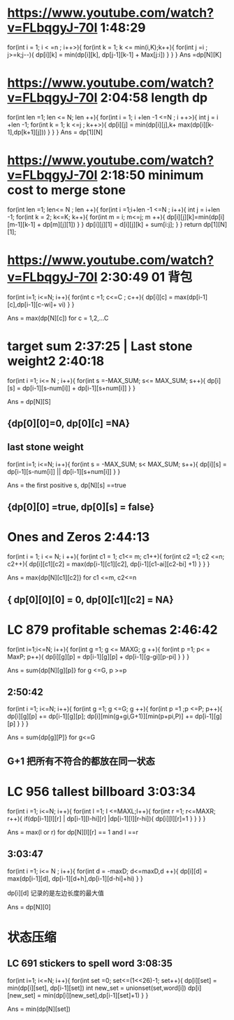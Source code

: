 # https://www.youtube.com/watch?v=FLbqgyJ-70I 1:48:29

for(int i = 1; i < =n ; i++>){
    for(int k = 1; k <= min(i,K);k++){
        for(int j =i ; j>=k;j--){
            dp[i][k] = min(dp[i][k], dp[j-1][k-1] + Max[j:i])
        }
    }
}
Ans =dp[N][K]

# https://www.youtube.com/watch?v=FLbqgyJ-70I 2:04:58  length dp

for(int len =1; len <= N; len ++){
    for(int i = 1; i +len -1 <=N ; i ++>){
        int j = i +len -1;
        for(int k = 1; k <=j ; k++>){
            dp[i][j] = min(dp[i][j],k+ max(dp[i][k-1],dp[k+1][j]))
        }
    }
}
Ans = dp[1][N]

# https://www.youtube.com/watch?v=FLbqgyJ-70I 2:18:50 minimum cost to merge stone

for(int len =1; len<= N ; len ++){
    for(int i =1;i+len -1 <=N ; i++){
        int j = i+len -1;
        for(int k = 2; k<=K; k++){
            for(int m = i; m<=j; m ++){
                dp[i][j][k]=min(dp[i][m-1][k-1] + dp[m][j][1])
            }
        }
        dp[i][j][1] = d[i][j][k]  + sum[i:j];
    }
}
return dp[1][N][1];

# https://www.youtube.com/watch?v=FLbqgyJ-70I 2:30:49 01 背包

for(int i=1; i<=N; i++){
    for(int c =1; c<=C ; c++){
        dp[i][c] = max(dp[i-1][c],dp[i-1][c-wi]+ vi)
    }
}

Ans = max(dp[N][c]) for c = 1,2,...C

# target sum 2:37:25  | Last stone weight2 2:40:18

for(int i =1; i<= N ; i++){
    for(int s =-MAX_SUM; s<= MAX_SUM; s++){
        dp[i][s] = dp[i-1][s-num[i]] + dp[i-1][s+num[i]]
    }
}

Ans = dp[N][S]
 
## {dp[0][0]=0, dp[0][c] =NA}

## last stone weight
for(int i=1; i<=N; i++){
    for(int s = -MAX_SUM; s< MAX_SUM; s++){
        dp[i][s] = dp[i-1][s-num[i]] || dp[i-1][s+num[i]]
    }
}

Ans = the first positive s, dp[N][s] ==true

## {dp[0][0] =true, dp[0][s] = false}



# Ones and Zeros 2:44:13

for(int i = 1; i <= N; i ++){
    for(int c1 = 1; c1<= m; c1++){
        for(int c2 =1; c2 <=n; c2++){
            dp[i][c1][c2] = max(dp[i-1][c1][c2], dp[i-1][c1-ai][c2-bi] +1)
        }
    }
}

Ans = max{dp[N][c1][c2]} for c1 <=m, c2<=n

## { dp[0][0][0] = 0, dp[0][c1][c2] = NA}

# LC 879 profitable schemas 2:46:42

for(int i=1;i<=N; i++){
    for(int g =1; g <= MAXG; g ++){
        for(int p =1; p< = MaxP; p++){
            dp[i][g][p] = dp[i-1][g][p] + dp[i-1][g-gi][p-pi]
        }
    }
}


Ans = sum{dp[N][g][p]} for g <=G, p >=p

## 2:50:42
for(int i =1; i<=N; i++){
    for(int g =1; g <=G; g ++){
        for(int p =1 ;p <=P; p++){
            dp[i][g][p] += dp[i-1][g][p];
            dp[i][min(g+gi,G+1)][min(p+pi,P)] += dp[i-1][g][p]
        }
    }
}


Ans = sum{dp[g][P]} for g<=G
## G+1 把所有不符合的都放在同一状态

# LC 956 tallest billboard 3:03:34

for(int i =1; i<=N; i++){
    for(int l =1; l <=MAXL;l++){
        for(int r =1; r<=MAXR; r++){
            if(dp[i-1][l][r] | dp[i-1][l-hi][r] |dp[i-1][l][r-hi]){
                dp[i][l][r]=1
            }
        }
    }
}

Ans = max(l or r) for dp[N][l][r] == 1 and l ==r


## 3:03:47

for(int i =1; i<= N ; i++){
    for(int d = -maxD; d<=maxD,d ++){
        dp[i][d]  = max(dp[i-1][d], dp[i-1][d+h],dp[i-1][d-hi]+hi)
    }
}

dp[i][d] 记录的是左边长度的最大值

Ans = dp[N][0]

# 状态压缩

## LC 691 stickers to spell word 3:08:35

for(int i=1; i<=N; i++){
    for(int set =0; set<=(1<<26)-1; set++){
        dp[i][set] = min(dp[i][set], dp[i-1][set])
        int new_set = unionset(set,word[i])
        dp[i][new_set] = min(dp[i][new_set],dp[i-1][set]+1)
    }
}

Ans = min(dp[N][set])
